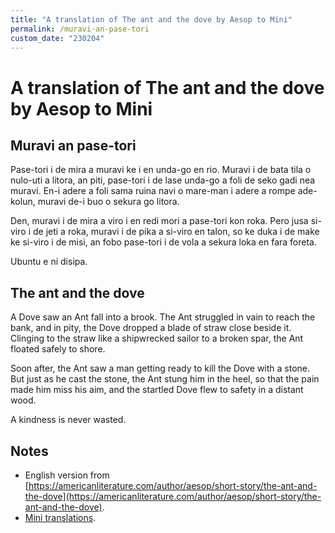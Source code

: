 ```yaml
---
title: "A translation of The ant and the dove by Aesop to Mini"
permalink: /muravi-an-pase-tori
custom_date: "230204"
---
```


# A translation of The ant and the dove by Aesop to Mini

## Muravi an pase-tori

Pase-tori i de mira a muravi ke i en unda-go en rio. Muravi i de bata tila o nulo-uti a litora, an piti, pase-tori i de lase unda-go a foli de seko gadi nea muravi. En-i adere a foli sama ruina navi o mare-man i adere a rompe ade-kolun, muravi de-i buo o sekura go litora.

Den, muravi i de mira a viro i en redi mori a pase-tori kon roka. Pero jusa si-viro i de jeti a roka, muravi i de pika a si-viro en talon, so ke duka i de make ke si-viro i de misi, an fobo pase-tori i de vola a sekura loka en fara foreta.

Ubuntu e ni disipa.

## The ant and the dove

A Dove saw an Ant fall into a brook. The Ant struggled in vain to reach the bank, and in pity, the Dove dropped a blade of straw close beside it. Clinging to the straw like a shipwrecked sailor to a broken spar, the Ant floated safely to shore.

Soon after, the Ant saw a man getting ready to kill the Dove with a stone. But just as he cast the stone, the Ant stung him in the heel, so that the pain made him miss his aim, and the startled Dove flew to safety in a distant wood.

A kindness is never wasted.

## Notes

- English version from [https://americanliterature.com/author/aesop/short-story/the-ant-and-the-dove](https://americanliterature.com/author/aesop/short-story/the-ant-and-the-dove).
- [Mini translations](/mini-translations).
